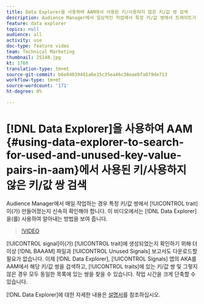 ```yaml
---
title: Data Explorer을 사용하여 AAM에서 사용된 키/사용하지 않은 키/값 쌍 검색
description: Audience Manager에서 일상적인 작업에서 특정 키/값 쌍에서 트레이트가 만들어졌는지 빠르게 확인해야 할 수 있습니다. 이 비디오에서는 Data Explorer을 사용하여 알아보는 방법을 보여줍니다.
feature: data explorer
topics: null
audience: all
activity: use
doc-type: feature video
team: Technical Marketing
thumbnail: 25148.jpg
kt: 1760
translation-type: tm+mt
source-git-commit: b6e04039491a6e35c35ea46c38eaebfa879de713
workflow-type: tm+mt
source-wordcount: '171'
ht-degree: 0%

---
```



# [!DNL Data Explorer]을 사용하여 AAM {#using-data-explorer-to-search-for-used-and-unused-key-value-pairs-in-aam}에서 사용된 키/사용하지 않은 키/값 쌍 검색

Audience Manager에서 매일 작업하는 경우 특정 키/값 쌍에서 [!UICONTROL trait]이(가) 만들어졌는지 신속히 확인해야 합니다. 이 비디오에서는 [!DNL Data Explorer]을(를) 사용하여 알아내는 방법을 보여 줍니다.

>[!VIDEO](https://video.tv.adobe.com/v/25148/?quality=12)

[!UICONTROL signal]이(가) [!UICONTROL trait]에 생성되었는지 확인하기 위해 더 이상 [!DNL BAAAM] 파일과 [!UICONTROL Unused Signals] 보고서도 다운로드할 필요가 없습니다. 이제 [!DNL Data Explorer], [!UICONTROL Signals] 앱의 AKA를 AAM에서 해당 키/값 쌍을 검색하고, [!UICONTROL traits]에 있는 키/값 쌍 및 그렇지 않은 경우 모두 동일한 목록에 있는 쌍을 찾을 수 있습니다. 작업 시간을 크게 단축할 수 있습니다.

[!DNL Data Explorer]에 대한 자세한 내용은 [설명서](https://experiencecloud.adobe.com/resources/help/en_US/aam/data-explorer.html)를 참조하십시오.